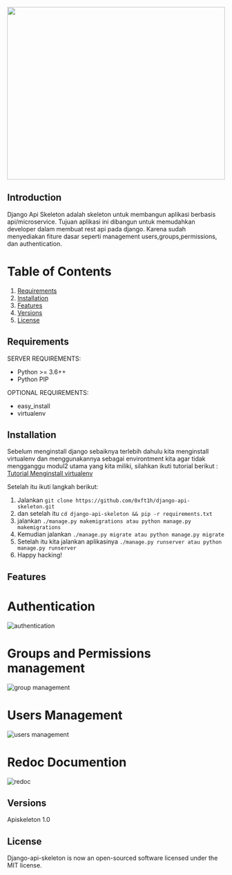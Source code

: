 <p align="center"><img height="400px" width="100%" src="https://user-images.githubusercontent.com/47023016/116341543-550db380-a80b-11eb-9d11-ec265f6c3e0d.png"></p>

## Introduction

Django Api Skeleton adalah skeleton untuk membangun aplikasi berbasis api/microservice. Tujuan aplikasi ini dibangun untuk memudahkan developer dalam membuat rest api pada django. Karena sudah menyediakan fiture dasar seperti management users,groups,permissions, dan authentication.

# Table of Contents

1. [Requirements](#requirements)
2. [Installation](#installation)
3. [Features](#features)
4. [Versions](#versions)
5. [License](#license)

## Requirements

SERVER REQUIREMENTS:

- Python >= 3.6++
- Python PIP

OPTIONAL REQUIREMENTS:

- easy_install
- virtualenv

## Installation

Sebelum menginstall django sebaiknya terlebih dahulu kita menginstall virtualenv dan menggunakannya sebagai environtment kita agar tidak mengganggu modul2 utama yang kita miliki, silahkan ikuti tutorial berikut : [Tutorial Menginstall virtualenv ](https://www.petanikode.com/python-virtualenv/)

Setelah itu ikuti langkah berikut:

1. Jalankan `git clone https://github.com/0xft1h/django-api-skeleton.git`
2. dan setelah itu `cd django-api-skeleton && pip -r requirements.txt`
3. jalankan `./manage.py makemigrations atau python manage.py makemigrations`
4. Kemudian jalankan `./manage.py migrate atau python manage.py migrate`
5. Setelah itu kita jalankan aplikasinya `./manage.py runserver atau python manage.py runserver`
6. Happy hacking!

## Features

# Authentication

![authentication](https://user-images.githubusercontent.com/47023016/116343107-057cb700-a80e-11eb-8fe2-aace16c9697e.png)

# Groups and Permissions management

![group management](https://user-images.githubusercontent.com/47023016/116343159-204f2b80-a80e-11eb-9944-b992694d37da.png)

# Users Management

![users management](https://user-images.githubusercontent.com/47023016/116343321-66a48a80-a80e-11eb-87d2-dad97c726247.png)

# Redoc Documention

![redoc](https://user-images.githubusercontent.com/47023016/116343397-8cca2a80-a80e-11eb-9703-3bc76388b497.png)

## Versions

Apiskeleton 1.0

## License

Django-api-skeleton is now an open-sourced software licensed under the MIT license.
